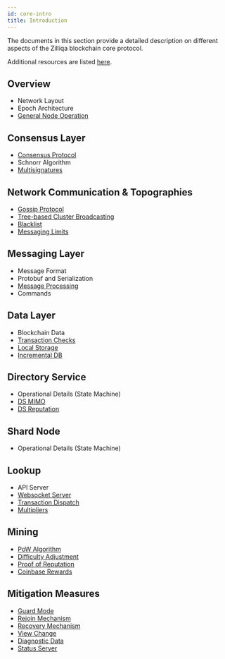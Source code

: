 ```yaml
---
id: core-intro
title: Introduction
---
```

The documents in this section provide a detailed description on different aspects of the Zilliqa blockchain core protocol.

Additional resources are listed [here](contribute-buildzil.md#resources).




## Overview

- Network Layout
- Epoch Architecture
- [General Node Operation](core-node-operation.md)

## Consensus Layer

- [Consensus Protocol](core-consensus.md)
- Schnorr Algorithm
- [Multisignatures](core-multisignatures.md)

## Network Communication & Topographies

- [Gossip Protocol](core-gossip.md)
- [Tree-based Cluster Broadcasting](core-broadcasting.md)
- [Blacklist](core-blacklist.md)
- [Messaging Limits](core-messaging-limits.md)

## Messaging Layer

- Message Format
- Protobuf and Serialization
- [Message Processing](core-message-processing.md)
- Commands

## Data Layer

- Blockchain Data
- [Transaction Checks](core-data.md#transaction-checks)
- [Local Storage](core-data.md#local-node-storage)
- [Incremental DB](core-incremental-db.md)

## Directory Service

- Operational Details (State Machine)
- [DS MIMO](core-ds-mimo.md)
- [DS Reputation](core-ds-reputation.md)

## Shard Node

- Operational Details (State Machine)

## Lookup

- API Server
- [Websocket Server](core-websocket-server.md)
- [Transaction Dispatch](core-transaction-dispatch.md)
- [Multipliers](core-multipliers.md)

## Mining

- [PoW Algorithm](core-pow.md)
- [Difficulty Adjustment](core-difficulty-adjustment.md)
- [Proof of Reputation](core-por.md)
- [Coinbase Rewards](core-coinbase.md)

## Mitigation Measures

- [Guard Mode](core-guard-mode.md)
- [Rejoin Mechanism](core-rejoin-mechanism.md)
- [Recovery Mechanism](core-recovery-mechanism.md)
- [View Change](core-view-change.md)
- [Diagnostic Data](core-diagnostic-data.md)
- [Status Server](core-status-server.md)